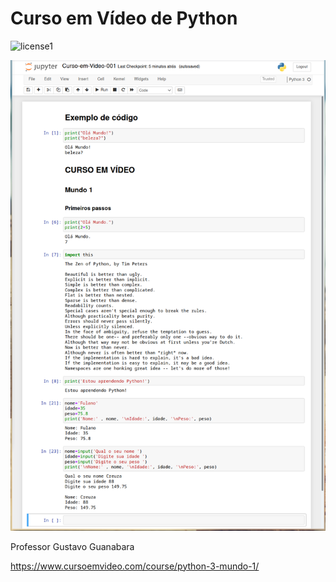 # Curso em Vídeo de Python

![license1](https://img.shields.io/static/v1?label=License&message=MIT&color=orange)


![TelaInicial](Mundo1-PrimeirosPassos/img/Screenshot_20210930_210455.png)

Professor Gustavo Guanabara

https://www.cursoemvideo.com/course/python-3-mundo-1/

